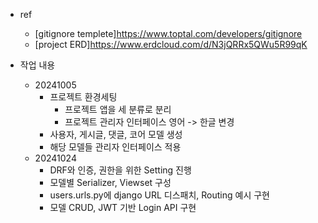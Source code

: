 * ref
    - [gitignore templete]https://www.toptal.com/developers/gitignore
    - [project ERD]https://www.erdcloud.com/d/N3jQRRx5QWu5R99qK

* 작업 내용
    - 20241005
        - 프로젝트 환경세팅
            - 프로젝트 앱을 세 분류로 분리
            - 프로젝트 관리자 인터페이스 영어 -> 한글 변경
        - 사용자, 게시글, 댓글, 코어 모델 생성
        - 해당 모델들 관리자 인터페이스 적용
    - 20241024
        - DRF와 인증, 권한을 위한 Setting 진행
        - 모델별 Serializer, Viewset 구성
        - users.urls.py에 django URL 디스패치, Routing 예시 구현
        - 모델 CRUD, JWT 기반 Login API 구현
        
